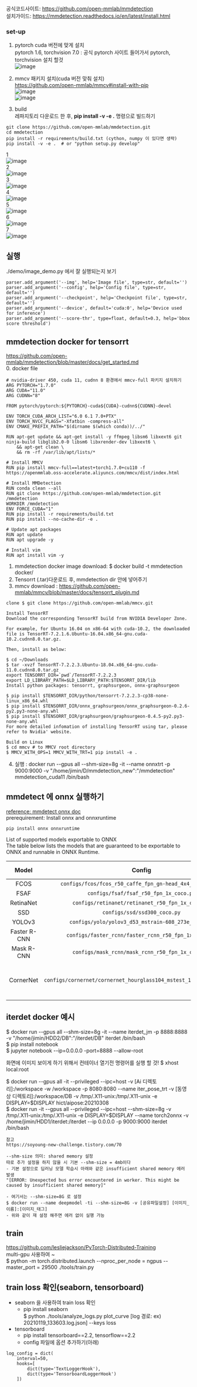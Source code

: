 공식코드사이트: https://github.com/open-mmlab/mmdetection  
설치가이드: https://mmdetection.readthedocs.io/en/latest/install.html  

### set-up
1. pytorch cuda 버전에 맞게 설치  
pytorch 1.6, torchvision 7.0 : 공식 pytorch 사이트 들어가서 pytorch, torchvision 설치 할것  
![image](https://user-images.githubusercontent.com/56099627/96215112-0a87c080-0fb8-11eb-96d5-41cae6caad67.png)  

2. mmcv 패키지 설치(cuda 버전 맞춰 설치)  
https://github.com/open-mmlab/mmcv#install-with-pip  
![image](https://user-images.githubusercontent.com/56099627/96215220-5a668780-0fb8-11eb-940b-2696a5b71dce.png)  
![image](https://user-images.githubusercontent.com/56099627/104157957-a007e480-542f-11eb-873d-c937797af50a.png)  


3. build  
레파지토리 다운로드 한 후, **pip install -v -e .** 명령으로 빌드하기  
```
git clone https://github.com/open-mmlab/mmdetection.git
cd mmdetection
pip install -r requirements/build.txt (cython, numpy 이 있다면 생략)
pip install -v -e .  # or "python setup.py develop"
```
1  
![image](https://user-images.githubusercontent.com/56099627/97129753-07908b00-1783-11eb-9eb2-eaecf05f6855.png)  
2  
![image](https://user-images.githubusercontent.com/56099627/97129821-3149b200-1783-11eb-9f21-393cc065daaa.png)  
3  
![image](https://user-images.githubusercontent.com/56099627/97129879-4de5ea00-1783-11eb-97f3-c2cc823ebfe6.png)  
4  
![image](https://user-images.githubusercontent.com/56099627/97129933-6eae3f80-1783-11eb-846d-f8a1d88b6b6f.png)  
5  
![image](https://user-images.githubusercontent.com/56099627/97129981-8c7ba480-1783-11eb-86c7-2cfee1ab551d.png)  
6  
![image](https://user-images.githubusercontent.com/56099627/97130065-b7fe8f00-1783-11eb-965f-46280d2f4517.png)  
7  
![image](https://user-images.githubusercontent.com/56099627/97130121-d5335d80-1783-11eb-9663-ec7380cdad59.png)  

## 실행
./demo/image_demo.py 에서 잘 실행되는지 보기  
```
parser.add_argument('--img', help='Image file', type=str, default='')
parser.add_argument('--config', help='Config file', type=str, default='')
parser.add_argument('--checkpoint', help='Checkpoint file', type=str, default='')
parser.add_argument('--device', default='cuda:0', help='Device used for inference')
parser.add_argument('--score-thr', type=float, default=0.3, help='bbox score threshold')
```
## mmdetection docker for tensorrt
https://github.com/open-mmlab/mmdetection/blob/master/docs/get_started.md  
0. docker file
```
# nvidia-driver 450, cuda 11, cudnn 8 환경에서 mmcv-full 파키지 설치하기  
ARG PYTORCH="1.7.0"
ARG CUDA="11.0"
ARG CUDNN="8"

FROM pytorch/pytorch:${PYTORCH}-cuda${CUDA}-cudnn${CUDNN}-devel

ENV TORCH_CUDA_ARCH_LIST="6.0 6.1 7.0+PTX"
ENV TORCH_NVCC_FLAGS="-Xfatbin -compress-all"
ENV CMAKE_PREFIX_PATH="$(dirname $(which conda))/../"

RUN apt-get update && apt-get install -y ffmpeg libsm6 libxext6 git ninja-build libglib2.0-0 libsm6 libxrender-dev libxext6 \
    && apt-get clean \
    && rm -rf /var/lib/apt/lists/*

# Install MMCV
RUN pip install mmcv-full==latest+torch1.7.0+cu110 -f https://openmmlab.oss-accelerate.aliyuncs.com/mmcv/dist/index.html

# Install MMDetection
RUN conda clean --all
RUN git clone https://github.com/open-mmlab/mmdetection.git /mmdetection
WORKDIR /mmdetection
ENV FORCE_CUDA="1"
RUN pip install -r requirements/build.txt
RUN pip install --no-cache-dir -e .

# Update apt packages
RUN apt update
RUN apt upgrade -y

# Install vim
RUN apt install vim -y
```
1. mmdetection docker image download: $ docker build -t mmdetection docker/  
2. Tensorrt (.tar)다운로드 후, mmdetection dir 안에 넣어주기
3. mmcv download : https://github.com/open-mmlab/mmcv/blob/master/docs/tensorrt_plugin.md  
```
clone $ git clone https://github.com/open-mmlab/mmcv.git

Install TensorRT
Download the corresponding TensorRT build from NVIDIA Developer Zone.

For example, for Ubuntu 16.04 on x86-64 with cuda-10.2, the downloaded file is TensorRT-7.2.1.6.Ubuntu-16.04.x86_64-gnu.cuda-10.2.cudnn8.0.tar.gz.

Then, install as below:

$ cd ~/Downloads
$ tar -xvzf TensorRT-7.2.2.3.Ubuntu-18.04.x86_64-gnu.cuda-11.0.cudnn8.0.tar.gz
export TENSORRT_DIR=`pwd`/TensorRT-7.2.2.3
export LD_LIBRARY_PATH=$LD_LIBRARY_PATH:$TENSORRT_DIR/lib
Install python packages: tensorrt, graphsurgeon, onnx-graphsurgeon

$ pip install $TENSORRT_DIR/python/tensorrt-7.2.2.3-cp38-none-linux_x86_64.whl
$ pip install $TENSORRT_DIR/onnx_graphsurgeon/onnx_graphsurgeon-0.2.6-py2.py3-none-any.whl
$ pip install $TENSORRT_DIR/graphsurgeon/graphsurgeon-0.4.5-py2.py3-none-any.whl
For more detailed infomation of installing TensorRT using tar, please refer to Nvidia' website.

Build on Linux
$ cd mmcv # to MMCV root directory
$ MMCV_WITH_OPS=1 MMCV_WITH_TRT=1 pip install -e .
```
4. 실행 : docker run --gpus all --shm-size=8g -it --name onnxtrt -p 9000:9000 -v "/home/jimin/D/mmdetection_new":"/mmdetection" mmdetection_cuda11 /bin/bash 

## mmdetect 에 onnx 실행하기
[reference: mmdetect onnx doc](https://github.com/open-mmlab/mmdetection/blob/master/docs/tutorials/pytorch2onnx.md#list-of-supported-models-exportable-to-onnx)  
prerequirement: Install onnx and onnxruntime
  ```shell
  pip install onnx onnxruntime
  ```
List of supported models exportable to ONNX  
The table below lists the models that are guaranteed to be exportable to ONNX and runnable in ONNX Runtime.  

|    Model     |                               Config                                | Dynamic Shape | Batch Inference |                                     Note                                      |
| :----------: | :-----------------------------------------------------------------: | :-----------: | :-------------: | :---------------------------------------------------------------------------: |
|     FCOS     |      `configs/fcos/fcos_r50_caffe_fpn_gn-head_4x4_1x_coco.py`       |       Y       |        Y        |                                                                               |
|     FSAF     |               `configs/fsaf/fsaf_r50_fpn_1x_coco.py`                |       Y       |        Y        |                                                                               |
|  RetinaNet   |          `configs/retinanet/retinanet_r50_fpn_1x_coco.py`           |       Y       |        Y        |                                                                               |
|     SSD      |                    `configs/ssd/ssd300_coco.py`                     |       Y       |        Y        |                                                                               |
|    YOLOv3    |         `configs/yolo/yolov3_d53_mstrain-608_273e_coco.py`          |       Y       |        Y        |                                                                               |
| Faster R-CNN |        `configs/faster_rcnn/faster_rcnn_r50_fpn_1x_coco.py`         |       Y       |        Y        |                                                                               |
|  Mask R-CNN  |          `configs/mask_rcnn/mask_rcnn_r50_fpn_1x_coco.py`           |       Y       |        Y        |                                                                               |
|  CornerNet   | `configs/cornernet/cornernet_hourglass104_mstest_10x5_210e_coco.py` |       Y       |        N        | no flip, no batch inference, tested with torch==1.7.0 and onnxruntime==1.5.1. |
 

## iterdet docker 예시
$ docker run --gpus all --shm-size=8g -it --name iterdet_jm -p 8888:8888 -v "/home/jimin/HDD2/DB":"/iterdet/DB" iterdet /bin/bash  
$ pip install notebook  
$ jupyter notebook --ip=0.0.0.0 -port=8888 --allow-root  

화면에 이미지 보이게 하기 위해서 컨테이너 열기전 명령어를 실행 할 것!
$ xhost local:root  

$ docker run --gpus all -it --privileged --ipc=host -v [Ai 디렉토리]:/workspace -w /workspace -p 8080:8080 --name iter_pose_trt -v [동영상 디렉토리]:/workspace/DB -v /tmp/.X11-unix:/tmp/.X11-unix -e DISPLAY=$DISPLAY hict/aipose:20210308  
$ docker run -it --gpus all --privileged --ipc=host --shm-size=8g -v /tmp/.X11-unix:/tmp/.X11-unix -e DISPLAY=$DISPLAY --name torch2onnx -v /home/jimin/HDD1/iterdet:/iterdet --ip 0.0.0.0 -p 9000:9000 iterdet /bin/bash
```
참고
https://soyoung-new-challenge.tistory.com/70

--shm-size 의미: shared memory 설정
따로 추가 설정을 하지 않을 시 기본 --shm-size = 4mb이다
- 기본 설정으로 딥러닝 모델 학습시 아래와 같은 insufficient shared memory 에러 발생
"[ERROR: Unexpected bus error encountered in worker. This might be caused by insufficient shared memory]"

- 여기서는 --shm-size=8G 로 설정
$ docker run --name deepmodel -ti --shm-size=8G -v [공유파일설정] [이미지_이름]:[이미지_태그]
- 위와 같이 재 설정 해주면 에러 없이 실행 가능
```
## train 
https://github.com/lesliejackson/PyTorch-Distributed-Training  
multi-gpu 사용하여 ~  
$ python -m torch.distributed.launch --nproc_per_node = ngpus --master_port = 29500 ./tools/train.py  

## train loss 확인(seaborn, tensorboard)
- seaborn 을 사용하여 train loss 확인  
  - pip install seaborn  
$ python ./tools/analyze_logs.py plot_curve [log 경로: ex) 20210119_133603.log.json] --keys loss  
- tensorboard  
  - pip install tensorboard==2.2, tensorflow==2.2  
  - config 파일에 옵션 추가하기(아래)  
```
log_config = dict(
    interval=50,
    hooks=[
        dict(type='TextLoggerHook'),
        dict(type='TensorboardLoggerHook')
    ])
```
